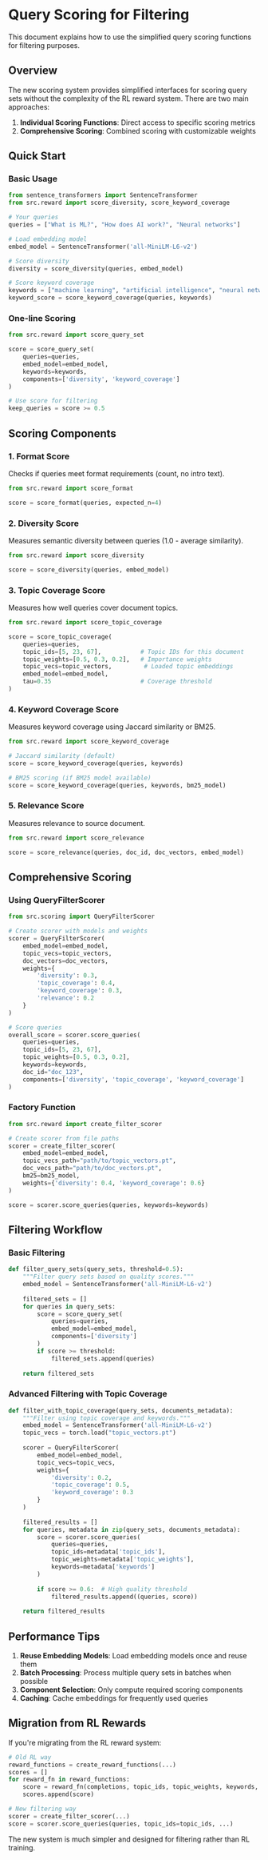 # Query Scoring for Filtering

This document explains how to use the simplified query scoring functions for filtering purposes.

## Overview

The new scoring system provides simplified interfaces for scoring query sets without the complexity of the RL reward system. There are two main approaches:

1. **Individual Scoring Functions**: Direct access to specific scoring metrics
2. **Comprehensive Scoring**: Combined scoring with customizable weights

## Quick Start

### Basic Usage

```python
from sentence_transformers import SentenceTransformer
from src.reward import score_diversity, score_keyword_coverage

# Your queries
queries = ["What is ML?", "How does AI work?", "Neural networks"]

# Load embedding model
embed_model = SentenceTransformer('all-MiniLM-L6-v2')

# Score diversity
diversity = score_diversity(queries, embed_model)

# Score keyword coverage
keywords = ["machine learning", "artificial intelligence", "neural networks"]
keyword_score = score_keyword_coverage(queries, keywords)
```

### One-line Scoring

```python
from src.reward import score_query_set

score = score_query_set(
    queries=queries,
    embed_model=embed_model,
    keywords=keywords,
    components=['diversity', 'keyword_coverage']
)

# Use score for filtering
keep_queries = score >= 0.5
```

## Scoring Components

### 1. Format Score
Checks if queries meet format requirements (count, no intro text).

```python
from src.reward import score_format

score = score_format(queries, expected_n=4)
```

### 2. Diversity Score
Measures semantic diversity between queries (1.0 - average similarity).

```python
from src.reward import score_diversity

score = score_diversity(queries, embed_model)
```

### 3. Topic Coverage Score
Measures how well queries cover document topics.

```python
from src.reward import score_topic_coverage

score = score_topic_coverage(
    queries=queries,
    topic_ids=[5, 23, 67],           # Topic IDs for this document
    topic_weights=[0.5, 0.3, 0.2],   # Importance weights
    topic_vecs=topic_vectors,         # Loaded topic embeddings
    embed_model=embed_model,
    tau=0.35                         # Coverage threshold
)
```

### 4. Keyword Coverage Score
Measures keyword coverage using Jaccard similarity or BM25.

```python
from src.reward import score_keyword_coverage

# Jaccard similarity (default)
score = score_keyword_coverage(queries, keywords)

# BM25 scoring (if BM25 model available)
score = score_keyword_coverage(queries, keywords, bm25_model)
```

### 5. Relevance Score
Measures relevance to source document.

```python
from src.reward import score_relevance

score = score_relevance(queries, doc_id, doc_vectors, embed_model)
```

## Comprehensive Scoring

### Using QueryFilterScorer

```python
from src.scoring import QueryFilterScorer

# Create scorer with models and weights
scorer = QueryFilterScorer(
    embed_model=embed_model,
    topic_vecs=topic_vectors,
    doc_vectors=doc_vectors,
    weights={
        'diversity': 0.3,
        'topic_coverage': 0.4,
        'keyword_coverage': 0.3,
        'relevance': 0.2
    }
)

# Score queries
overall_score = scorer.score_queries(
    queries=queries,
    topic_ids=[5, 23, 67],
    topic_weights=[0.5, 0.3, 0.2],
    keywords=keywords,
    doc_id="doc_123",
    components=['diversity', 'topic_coverage', 'keyword_coverage']
)
```

### Factory Function

```python
from src.reward import create_filter_scorer

# Create scorer from file paths
scorer = create_filter_scorer(
    embed_model=embed_model,
    topic_vecs_path="path/to/topic_vectors.pt",
    doc_vecs_path="path/to/doc_vectors.pt",
    bm25=bm25_model,
    weights={'diversity': 0.4, 'keyword_coverage': 0.6}
)

score = scorer.score_queries(queries, keywords=keywords)
```

## Filtering Workflow

### Basic Filtering

```python
def filter_query_sets(query_sets, threshold=0.5):
    """Filter query sets based on quality scores."""
    embed_model = SentenceTransformer('all-MiniLM-L6-v2')
    
    filtered_sets = []
    for queries in query_sets:
        score = score_query_set(
            queries=queries,
            embed_model=embed_model,
            components=['diversity']
        )
        if score >= threshold:
            filtered_sets.append(queries)
    
    return filtered_sets
```

### Advanced Filtering with Topic Coverage

```python
def filter_with_topic_coverage(query_sets, documents_metadata):
    """Filter using topic coverage and keywords."""
    embed_model = SentenceTransformer('all-MiniLM-L6-v2')
    topic_vecs = torch.load("topic_vectors.pt")
    
    scorer = QueryFilterScorer(
        embed_model=embed_model,
        topic_vecs=topic_vecs,
        weights={
            'diversity': 0.2,
            'topic_coverage': 0.5,
            'keyword_coverage': 0.3
        }
    )
    
    filtered_results = []
    for queries, metadata in zip(query_sets, documents_metadata):
        score = scorer.score_queries(
            queries=queries,
            topic_ids=metadata['topic_ids'],
            topic_weights=metadata['topic_weights'],
            keywords=metadata['keywords']
        )
        
        if score >= 0.6:  # High quality threshold
            filtered_results.append((queries, score))
    
    return filtered_results
```

## Performance Tips

1. **Reuse Embedding Models**: Load embedding models once and reuse them
2. **Batch Processing**: Process multiple query sets in batches when possible
3. **Component Selection**: Only compute required scoring components
4. **Caching**: Cache embeddings for frequently used queries

## Migration from RL Rewards

If you're migrating from the RL reward system:

```python
# Old RL way
reward_functions = create_reward_functions(...)
scores = []
for reward_fn in reward_functions:
    score = reward_fn(completions, topic_ids, topic_weights, keywords, doc_id)
    scores.append(score)

# New filtering way
scorer = create_filter_scorer(...)
score = scorer.score_queries(queries, topic_ids=topic_ids, ...)
```

The new system is much simpler and designed for filtering rather than RL training.
